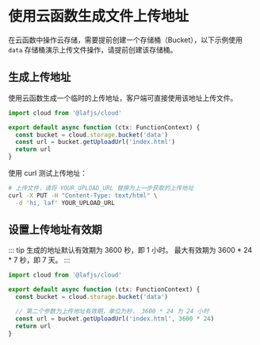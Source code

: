 

# 使用云函数生成文件上传地址


在云函数中操作云存储，需要提前创建一个存储桶（Bucket），以下示例使用 `data` 存储桶演示上传文件操作，请提前创建该存储桶。


## 生成上传地址

使用云函数生成一个临时的上传地址，客户端可直接使用该地址上传文件。


```typescript
import cloud from '@lafjs/cloud'

export default async function (ctx: FunctionContext) {
  const bucket = cloud.storage.bucket('data')
  const url = bucket.getUploadUrl('index.html')
  return url
}
```


使用 curl 测试上传地址：

```bash
# 上传文件，请将 YOUR_UPLOAD_URL 替换为上一步获取的上传地址
curl -X PUT -H "Content-Type: text/html" \
  -d 'hi, laf' YOUR_UPLOAD_URL
```

## 设置上传地址有效期

::: tip
生成的地址默认有效期为 3600 秒，即 1 小时。
最大有效期为 3600 * 24 * 7 秒，即 7 天。
:::

```typescript
import cloud from '@lafjs/cloud'

export default async function (ctx: FunctionContext) {
  const bucket = cloud.storage.bucket('data')

  // 第二个参数为上传地址有效期，单位为秒， 3600 * 24 为 24 小时
  const url = bucket.getUploadUrl('index.html', 3600 * 24)
  return url
}
```

